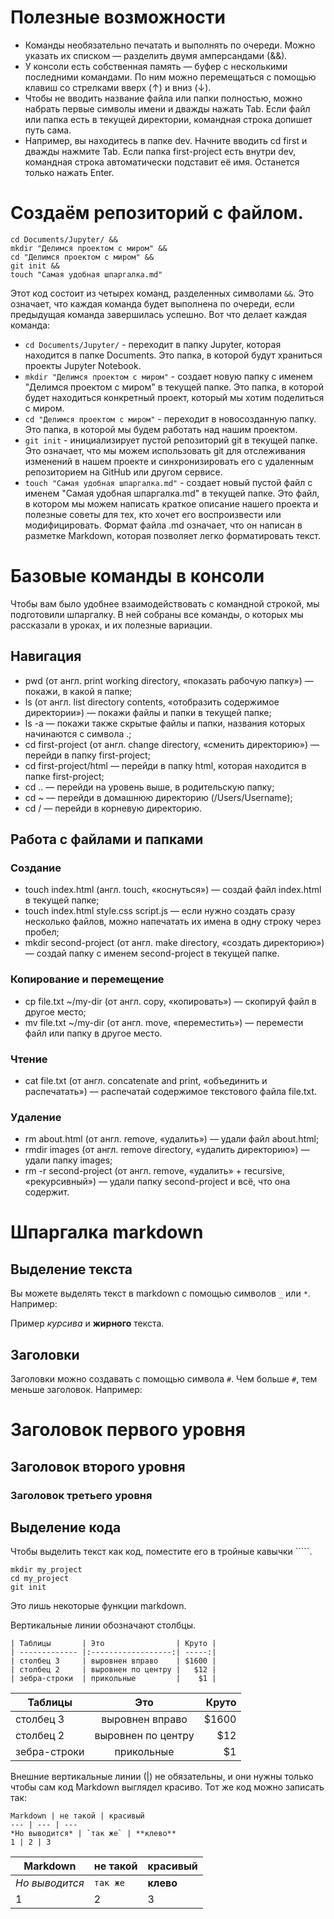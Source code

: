 # Полезные возможности

- Команды необязательно печатать и выполнять по очереди. Можно указать их списком — разделить двумя амперсандами (&&).
- У консоли есть собственная память — буфер с несколькими последними командами. По ним можно перемещаться с помощью клавиш со стрелками вверх (↑) и вниз (↓).
- Чтобы не вводить название файла или папки полностью, можно набрать первые символы имени и дважды нажать Tab. Если файл или папка есть в текущей директории, командная строка допишет путь сама.
- Например, вы находитесь в папке dev. Начните вводить cd first и дважды нажмите Tab. Если папка first-project есть внутри dev, командная строка автоматически подставит её имя. Останется только нажать Enter.

# Создаём репозиторий с файлом.
```
cd Documents/Jupyter/ &&
mkdir "Делимся проектом с миром" &&
cd "Делимся проектом с миром" &&
git init &&
touch "Самая удобная шпаргалка.md" 
```

Этот код состоит из четырех команд, разделенных символами `&&`. Это означает, что каждая команда будет выполнена по очереди, если предыдущая команда завершилась успешно. Вот что делает каждая команда:

- `cd Documents/Jupyter/` - переходит в папку Jupyter, которая находится в папке Documents. Это папка, в которой будут храниться проекты Jupyter Notebook.
- `mkdir "Делимся проектом с миром"` - создает новую папку с именем "Делимся проектом с миром" в текущей папке. Это папка, в которой будет находиться конкретный проект, который мы хотим поделиться с миром.
- `cd "Делимся проектом с миром"` - переходит в новосозданную папку. Это папка, в которой мы будем работать над нашим проектом.
- `git init` - инициализирует пустой репозиторий git в текущей папке. Это означает, что мы можем использовать git для отслеживания изменений в нашем проекте и синхронизировать его с удаленным репозиторием на GitHub или другом сервисе.
- `touch "Самая удобная шпаргалка.md"` - создает новый пустой файл с именем "Самая удобная шпаргалка.md" в текущей папке. Это файл, в котором мы можем написать краткое описание нашего проекта и полезные советы для тех, кто хочет его воспроизвести или модифицировать. Формат файла .md означает, что он написан в разметке Markdown, которая позволяет легко форматировать текст.

# Базовые команды в консоли

Чтобы вам было удобнее взаимодействовать с командной строкой, мы подготовили шпаргалку. В ней собраны все команды, о которых мы рассказали в уроках, и их полезные вариации. 

## Навигация

- pwd (от англ. print working directory, «показать рабочую папку») — покажи, в какой я папке;
- ls (от англ. list directory contents, «отобразить содержимое директории») — покажи файлы и папки в текущей папке;
- ls -a — покажи также скрытые файлы и папки, названия которых начинаются с символа .;
- cd first-project (от англ. change directory, «сменить директорию») — перейди в папку first-project;
- cd first-project/html — перейди в папку html, которая находится в папке first-project;
- cd .. — перейди на уровень выше, в родительскую папку;
- cd ~ — перейди в домашнюю директорию (/Users/Username);
- cd / — перейди в корневую директорию.

## Работа с файлами и папками

### Создание

- touch index.html (англ. touch, «коснуться») — создай файл index.html в текущей папке;
- touch index.html style.css script.js — если нужно создать сразу несколько файлов, можно напечатать их имена в одну строку через пробел;
- mkdir second-project (от англ. make directory, «создать директорию») — создай папку с именем second-project в текущей папке.

### Копирование и перемещение

- cp file.txt ~/my-dir (от англ. copy, «копировать») — скопируй файл в другое место;
- mv file.txt ~/my-dir (от англ. move, «переместить») — перемести файл или папку в другое место.

### Чтение

- cat file.txt (от англ. concatenate and print, «объединить и распечатать») — распечатай содержимое текстового файла file.txt.

### Удаление

- rm about.html (от англ. remove, «удалить») — удали файл about.html;
- rmdir images (от англ. remove directory, «удалить директорию») — удали папку images;
- rm -r second-project (от англ. remove, «удалить» + recursive, «рекурсивный») — удали папку second-project и всё, что она содержит.

# Шпаргалка markdown

## Выделение текста

Вы можете выделять текст в markdown с помощью символов `_` или `*`. Например:

Пример _курсива_ и **жирного** текста.

## Заголовки

Заголовки можно создавать с помощью символа `#`. Чем больше `#`, тем меньше заголовок. Например:

# Заголовок первого уровня
## Заголовок второго уровня
### Заголовок третьего уровня

## Выделение кода

Чтобы выделить текст как код, поместите его в тройные кавычки `````. 

```
mkdir my_project
cd my_project
git init
```
Это лишь некоторые функции markdown.

Вертикальные линии обозначают столбцы.

```
| Таблицы       | Это                | Круто |
| ------------- |:------------------:| -----:|
| столбец 3     | выровнен вправо    | $1600 |
| столбец 2     | выровнен по центру |   $12 |
| зебра-строки  | прикольные         |    $1 |
```

| Таблицы       | Это                | Круто |
| ------------- |:------------------:| -----:|
| столбец 3     | выровнен вправо    | $1600 |
| столбец 2     | выровнен по центру |   $12 |
| зебра-строки  | прикольные         |    $1 |

Внешние вертикальные линии (|) не обязательны, и они нужны только чтобы сам код Markdown выглядел красиво. Тот же код можно записать так:

```
Markdown | не такой | красивый
--- | --- | ---
*Но выводится* | `так же` | **клево**
1 | 2 | 3
```

Markdown | не такой | красивый
--- | --- | ---
*Но выводится* | `так же` | **клево**
1 | 2 | 3
